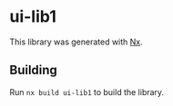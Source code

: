 # ui-lib1

This library was generated with [Nx](https://nx.dev).

## Building

Run `nx build ui-lib1` to build the library.
